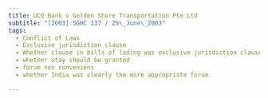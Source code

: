 ```yaml
---
title: UCO Bank v Golden Shore Transportation Pte Ltd 
subtitle: "[2003] SGHC 137 / 25\_June\_2003"
tags:
  - Conflict of Laws
  - Exclusive jurisdiction clause
  - Whether clause in bills of lading was exclusive jurisdiction clause
  - whether stay should be granted
  - forum non conveniens
  - whether India was clearly the more appropriate forum.

---
```


